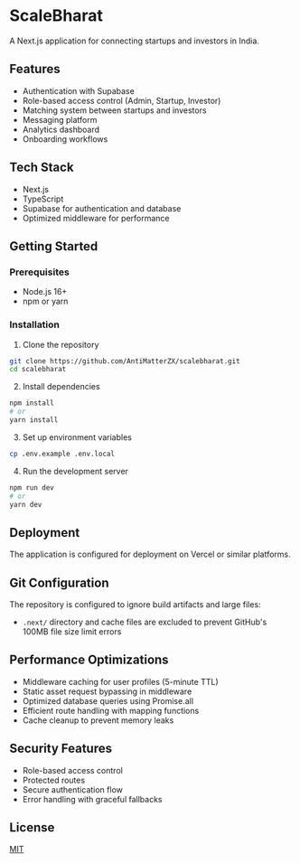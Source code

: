# ScaleBharat

A Next.js application for connecting startups and investors in India.

## Features

- Authentication with Supabase
- Role-based access control (Admin, Startup, Investor)
- Matching system between startups and investors
- Messaging platform
- Analytics dashboard
- Onboarding workflows

## Tech Stack

- Next.js
- TypeScript
- Supabase for authentication and database
- Optimized middleware for performance

## Getting Started

### Prerequisites

- Node.js 16+ 
- npm or yarn

### Installation

1. Clone the repository
```bash
git clone https://github.com/AntiMatterZX/scalebharat.git
cd scalebharat
```

2. Install dependencies
```bash
npm install
# or
yarn install
```

3. Set up environment variables
```bash
cp .env.example .env.local
```

4. Run the development server
```bash
npm run dev
# or
yarn dev
```

## Deployment

The application is configured for deployment on Vercel or similar platforms.

## Git Configuration

The repository is configured to ignore build artifacts and large files:
- `.next/` directory and cache files are excluded to prevent GitHub's 100MB file size limit errors

## Performance Optimizations

- Middleware caching for user profiles (5-minute TTL)
- Static asset request bypassing in middleware
- Optimized database queries using Promise.all
- Efficient route handling with mapping functions
- Cache cleanup to prevent memory leaks

## Security Features

- Role-based access control
- Protected routes
- Secure authentication flow
- Error handling with graceful fallbacks

## License

[MIT](LICENSE)